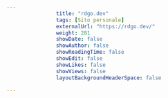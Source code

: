 ---
                title: "rdgo.dev"
                tags: [Sito personale]
                externalUrl: "https://rdgo.dev/"
                weight: 281
                showDate: false
                showAuthor: false
                showReadingTime: false
                showEdit: false
                showLikes: false
                showViews: false
                layoutBackgroundHeaderSpace: false
                ---

